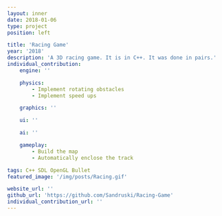 ```yaml
---
layout: inner
date: 2018-01-06
type: project
position: left

title: 'Racing Game'
year: '2018'
description: 'A 3D racing game. It is in C++. It was done in pairs.'
individual_contribution:
    engine: ''

    physics: 
        - Implement rotating obstacles
        - Implement speed ups

    graphics: ''

    ui: ''

    ai: ''

    gameplay:
        - Build the map
        - Automatically enclose the track

tags: C++ SDL OpenGL Bullet
featured_image: '/img/posts/Racing.gif'

website_url: ''
github_url: 'https://github.com/Sandruski/Racing-Game'
individual_contribution_url: ''
---
```

